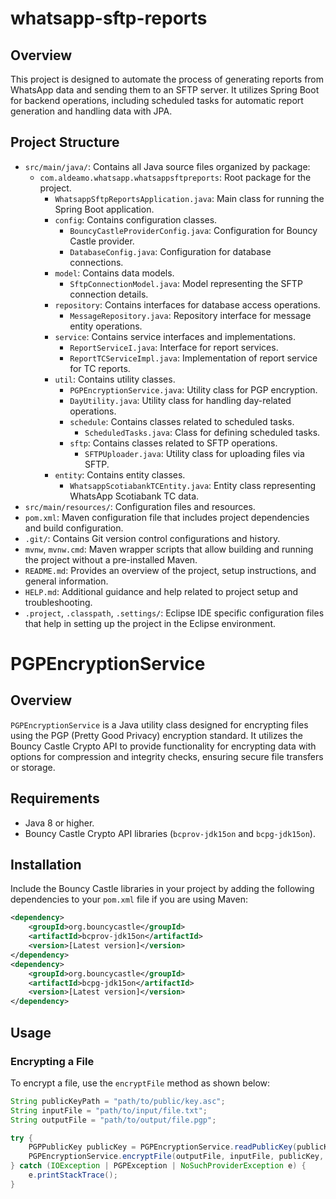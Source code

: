# whatsapp-sftp-reports

## Overview
This project is designed to automate the process of generating reports from WhatsApp data and sending them to an SFTP server. It utilizes Spring Boot for backend operations, including scheduled tasks for automatic report generation and handling data with JPA.

## Project Structure
- `src/main/java/`: Contains all Java source files organized by package:
  - `com.aldeamo.whatsapp.whatsappsftpreports`: Root package for the project.
    - `WhatsappSftpReportsApplication.java`: Main class for running the Spring Boot application.
    - `config`: Contains configuration classes.
      - `BouncyCastleProviderConfig.java`: Configuration for Bouncy Castle provider.
      - `DatabaseConfig.java`: Configuration for database connections.
    - `model`: Contains data models.
      - `SftpConnectionModel.java`: Model representing the SFTP connection details.
    - `repository`: Contains interfaces for database access operations.
      - `MessageRepository.java`: Repository interface for message entity operations.
    - `service`: Contains service interfaces and implementations.
      - `ReportServiceI.java`: Interface for report services.
      - `ReportTCServiceImpl.java`: Implementation of report service for TC reports.
    - `util`: Contains utility classes.
      - `PGPEncryptionService.java`: Utility class for PGP encryption.
      - `DayUtility.java`: Utility class for handling day-related operations.
      - `schedule`: Contains classes related to scheduled tasks.
        - `ScheduledTasks.java`: Class for defining scheduled tasks.
      - `sftp`: Contains classes related to SFTP operations.
        - `SFTPUploader.java`: Utility class for uploading files via SFTP.
    - `entity`: Contains entity classes.
      - `WhatsappScotiabankTCEntity.java`: Entity class representing WhatsApp Scotiabank TC data.
- `src/main/resources/`: Configuration files and resources.
- `pom.xml`: Maven configuration file that includes project dependencies and build configuration.
- `.git/`: Contains Git version control configurations and history.
- `mvnw`, `mvnw.cmd`: Maven wrapper scripts that allow building and running the project without a pre-installed Maven.
- `README.md`: Provides an overview of the project, setup instructions, and general information.
- `HELP.md`: Additional guidance and help related to project setup and troubleshooting.
- `.project`, `.classpath`, `.settings/`: Eclipse IDE specific configuration files that help in setting up the project in the Eclipse environment.



# PGPEncryptionService

## Overview
`PGPEncryptionService` is a Java utility class designed for encrypting files using the PGP (Pretty Good Privacy) encryption standard. It utilizes the Bouncy Castle Crypto API to provide functionality for encrypting data with options for compression and integrity checks, ensuring secure file transfers or storage.

## Requirements
- Java 8 or higher.
- Bouncy Castle Crypto API libraries (`bcprov-jdk15on` and `bcpg-jdk15on`).

## Installation
Include the Bouncy Castle libraries in your project by adding the following dependencies to your `pom.xml` file if you are using Maven:

```xml
<dependency>
    <groupId>org.bouncycastle</groupId>
    <artifactId>bcprov-jdk15on</artifactId>
    <version>[Latest version]</version>
</dependency>
<dependency>
    <groupId>org.bouncycastle</groupId>
    <artifactId>bcpg-jdk15on</artifactId>
    <version>[Latest version]</version>
</dependency>
```

## Usage

### Encrypting a File
To encrypt a file, use the `encryptFile` method as shown below:

```java
String publicKeyPath = "path/to/public/key.asc";
String inputFile = "path/to/input/file.txt";
String outputFile = "path/to/output/file.pgp";

try {
    PGPPublicKey publicKey = PGPEncryptionService.readPublicKey(publicKeyPath);
    PGPEncryptionService.encryptFile(outputFile, inputFile, publicKey, true, true);
} catch (IOException | PGPException | NoSuchProviderException e) {
    e.printStackTrace();
}

